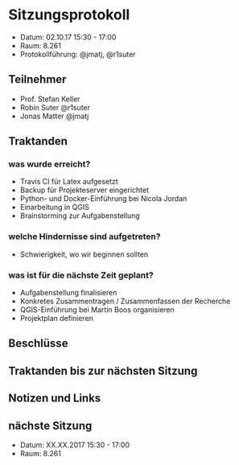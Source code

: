 # Sitzungsprotokoll

* Datum: 02.10.17 15:30 - 17:00
* Raum: 8.261
* Protokollführung: @jmatj, @r1suter

## Teilnehmer

* Prof. Stefan Keller
* Robin Suter @r1suter
* Jonas Matter @jmatj

## Traktanden

### was wurde erreicht?
* Travis CI für Latex aufgesetzt
* Backup für Projekteserver eingerichtet
* Python- und Docker-Einführung bei Nicola Jordan
* Einarbeitung in QGIS
* Brainstorming zur Aufgabenstellung

### welche Hindernisse sind aufgetreten?
* Schwierigkeit, wo wir beginnen sollten

### was ist für die nächste Zeit geplant?
* Aufgabenstellung finalisieren
* Konkretes Zusammentragen / Zusammenfassen der Recherche
* QGIS-Einführung bei Martin Boos organisieren
* Projektplan definieren

## Beschlüsse

## Traktanden bis zur nächsten Sitzung

## Notizen und Links

## nächste Sitzung

* Datum: XX.XX.2017 15:30 - 17:00
* Raum: 8.261
